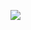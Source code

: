[![](http://img.youtube.com/vi/1GtB946Q23s/0.jpg)](http://www.youtube.com/watch?v=1GtB946Q23s "Chapter 16 - Exercise 1 - Animation Sets")
